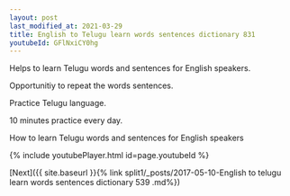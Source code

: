 ```yaml
---
layout: post
last_modified_at: 2021-03-29
title: English to Telugu learn words sentences dictionary 831 
youtubeId: GFlNxiCY0hg
---
```

 
 
Helps to learn Telugu words and sentences for English speakers.

Opportunitiy to repeat the words sentences. 

Practice Telugu language. 
 
10 minutes practice every day. 
 
How to learn Telugu words and sentences for English speakers 
 
{% include youtubePlayer.html id=page.youtubeId %}
 
 
[Next]({{ site.baseurl }}{% link  split1/_posts/2017-05-10-English to telugu learn words sentences dictionary 539 .md%})
 
